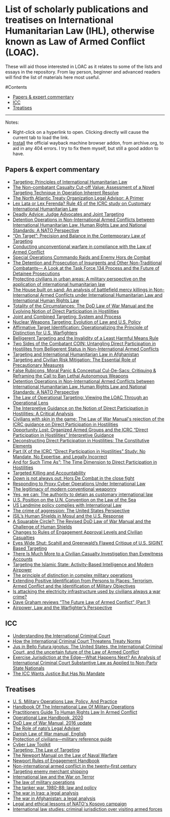 # List of scholarly publications and treatises on International Humanitarian Law (IHL), otherwise known as Law of Armed Conflict (LOAC).
These will aid those interested in LOAC as it relates to some of the lists and essays in the repository. From lay person, beginner and advanced readers will find the list of materials here most useful. 

#Contents

- [Papers & expert commentary](https://github.com/verittas/files/blob/main/IHL.md#papers)
- [ICC](https://github.com/verittas/files/blob/main/IHL.md#icc)
- [Treatises](https://github.com/verittas/files/blob/main/IHL.md#treatises)

<!-- tocstop -->
---

Notes:
- Right-click on a hyperlink to open. Clicking directly will cause the current tab to load the link.
- [Install](https://github.com/internetarchive/wayback-machine-webextension) the official wayback machine browser addon, from archive.org, to aid in any 404 errors. I try to fix them myself, but still a good addon to have.

## Papers & expert commentary
- [Targeting: Principles of International Humanitarian Law](https://law.yale.edu/sites/default/files/area/center/global/document/gross_targeting_and_civilians_directly_participating_in_hostilities.pdf)
- [The Non-combatant Casualty Cut-off Value: Assessment of a Novel Targeting Technique in Operation Inherent Resolve](https://brill.com/view/journals/icla/18/4/article-p655_655.xml)
- [The North Atlantic Treaty Organization Legal Advisor: A Primer](https://archive.org/details/102013_201808/mode/2up)
- [Lex Lata or Lex Ferenda? Rule 45 of the ICRC study on Customary International Humanitarian Law](https://archive.org/details/198Winter2008)
- [Deadly Advice: Judge Advocates and Joint Targeting](https://archive.org/details/06201611/mode/2up)
- [Detention Operations in Non-International Armed Conflicts between International Humanitarian Law, Human Rights Law and National Standards: A NATO Perspective ](https://brill.com/view/book/edcoll/9789004404601/BP000005.xml)
- [“On Target”: Precision and Balance in the
Contemporary Law of Targeting](https://jnslp.com/wp-content/uploads/2015/03/Precision-and-Balance-in-the-Contemporary-Law-of-Targeting_2.pdf)
-  [Conducting unconventional warfare in compliance with the Law of Armed Conflict](https://tjaglcspublic.army.mil/documents/27431/2115093/View+the+PDF/2155811d-648e-4c54-bd16-db50048fa9be)
- [Special Operations Commando Raids and Enemy Hors de Combat](https://www.jag.navy.mil/documents/navylawreview/ALSJSEditionJuly2007.pdf)
- [The Detention and Prosecution of Insurgents and Other Non-Traditional Combatants— A Look at the Task Force 134 Process and the Future of Detainee Prosecutions](https://www.jag.navy.mil/documents/navylawreview/ALSJSEditionJuly2007.pdf)
- [Protecting civilians in urban areas: A military perspective on the application of international humanitarian law](https://international-review.icrc.org/sites/default/files/irc_97_901-11.pdf)
- [The House built on sand: An analysis of battlefield mercy killings in Non-International Armed Conflicts under International Humanitarian Law and International Human Rights Law](https://www.jag.navy.mil/documents/navylawreview/NLR66_Sham.pdf)
- [Totality of the Circumstances: The DoD Law of War Manual and the Evolving Notion of Direct Participation in Hostilities](https://jnslp.com/wp-content/uploads/2017/04/Totality_of_the_Circumstances_FINAL.pdf)
- [Joint and Combined Targeting: System and Process](https://papers.ssrn.com/sol3/papers.cfm?abstract_id=2830229)
- [Nuclear Weapons Targeting: Evolution of Law and U.S. Policy](https://papers.ssrn.com/sol3/papers.cfm?abstract_id=2924907)
- [Affirmative Target Identification: Operationalizing the Principle of Distinction for U.S. Warfighters](https://papers.ssrn.com/sol3/papers.cfm?abstract_id=2597065)
- [Belligerent Targeting and the Invalidity of a Least Harmful Means Rule](https://papers.ssrn.com/sol3/papers.cfm?abstract_id=2271152)
- [Two Sides of the Combatant COIN: Untangling Direct Participation in Hostilites from Belligerent Status in Non-International Armed Conflicts](https://papers.ssrn.com/sol3/papers.cfm?abstract_id=1604626)
- [Targeting and International Humanitarian Law in Afghanistan](https://papers.ssrn.com/sol3/papers.cfm?abstract_id=1600272)
- [Targeting and Civilian Risk Mitigation: The Essential Role of Precautionary Measures](https://papers.ssrn.com/sol3/papers.cfm?abstract_id=2889472)
- [False Rubicons, Moral Panic & Conceptual Cul-De-Sacs: Critiquing & Reframing the Call to Ban Lethal Autonomous Weapons](https://papers.ssrn.com/sol3/papers.cfm?abstract_id=2736407)
- [Detention Operations in Non-International Armed Conflicts between International Humanitarian Law, Human Rights Law and National Standards: A NATO Perspective](https://papers.ssrn.com/sol3/papers.cfm?abstract_id=3470362)
- [The Law of Operational Targeting: Viewing the LOAC Through an Operational Lens](https://papers.ssrn.com/sol3/papers.cfm?abstract_id=1913962)
- [The Interpretive Guidance on the Notion of Direct Participation in Hostilities: A Critical Analysis](https://harvardnsj.org/wp-content/uploads/sites/13/2015/01/Vol.-1_Schmitt_Final.pdf)
- [Civilians with skin in the game: The Law of War Manual's rejection of the ICRC guidance on Direct Participation in Hostilities](https://www.loc.gov/rr/frd/Military_Law/Military_Law_Review/pdf-files/225-issue2-2017.pdf)
- [Opportunity Lost: Organized Armed Groups and the ICRC “Direct Participation in Hostilities” Interpretive Guidance](https://web.archive.org/web/20170617213851/http://nyujilp.org/wp-content/uploads/2012/04/42.3-Watkin.pdf)
- [Deconstructing Direct Participation in Hostilities: The Constitutive Elements](https://web.archive.org/web/20190830170604/http://nyujilp.org/wp-content/uploads/2012/04/42.3-Schmitt.pdf)
- [Part IX of the ICRC “Direct Participation in Hostilities” Study: No Mandate, No Expertise, and Legally Incorrect](https://web.archive.org/web/20170618044614/http://nyujilp.org/wp-content/uploads/2012/04/42.3-Parks.pdf)
- [And for Such Time As”: The Time Dimension to Direct Participation in Hostilities](https://web.archive.org/web/20170617214238/http://nyujilp.org/wp-content/uploads/2012/04/42.3-Boothby.pdf)
- [Targeted Killing and Accountability](https://papers.ssrn.com/sol3/papers.cfm?abstract_id=1819583)
- [Down is not always out: Hors De Combat in the close fight](https://lieber.westpoint.edu/down-not-always-out-hors-de-combat-close-fight/)
- [Responding to Proxy  Cyber Operations  Under International Law](https://cyberdefensereview.army.mil/Portals/6/Documents/2021_fall/02_Johnson_Schmitt_CDR_V6N4-Fall_2021.pdf?ver=UclHQrn_coYfGcPXfimQcA%3d%3d)
- [The legitimacy of modern conventional weaponry](https://tjaglcspublic.army.mil/documents/27431/2251871/View+the+PDF/ee82f732-b0b4-4275-b230-5be04ad16474)
- [Yes, we can: The authority to detain as customary international law](https://tile.loc.gov/storage-services/service/ll/llmlp/58062115_202-winter-2009/58062115_202-winter-2009.pdf)
- [U.S. Position on the U.N. Convention on the Law of the Sea](https://digital-commons.usnwc.edu/cgi/viewcontent.cgi?article=2949&context=ils)
- [US Landmine policy complies with International Law](https://lieber.westpoint.edu/u-s-landmine-policy-complies-international-law/)
- [The crime of aggression: The United States Perspective](https://openyls.law.yale.edu/bitstream/handle/20.500.13051/4543/amerjintelaw.109.2.0257.pdf?sequence=2&isAllowed=y)
- [ISIL’s Human Shields in Mosul and the U.S. Response](https://www.lawfareblog.com/isils-human-shields-mosul-and-us-response)
- [A Squarable Circle?: The Revised DoD Law of War Manual and the Challenge of Human Shields](https://www.justsecurity.org/35597/squarable-circle-revised-dod-law-war-manual-challenge-human-shields/)
- [Changes to Rules of Engagement Approval Levels and Civilian Casualties](https://www.justsecurity.org/40416/rules-engagement-approval-levels-civilian-casualties/)
- [Eyes Wide Shut: Scahill and Greenwald’s Flawed Critique of U.S. SIGINT Based Targeting](https://www.justsecurity.org/7201/eyes-wide-shut-scahill-greenwalds-flawed-critique-u-s-sigint-based-targeting/)
- [There Is Much More to a Civilian Casualty Investigation than Eyewitness Accounts](https://www.justsecurity.org/43148/letter-editor-civilian-casualty-investigation-eyewitness-accounts/)
- [Targeting the Islamic State: Activity-Based Intelligence and Modern Airpower](https://docs.wixstatic.com/ugd/a2dd91_c8bffcab5afd4f9a96c76e69d0f57343.pdf)
- [The principle of distinction in complex military operations](https://blog.oup.com/2016/03/principle-of-distinction-in-complex-military-operations/)
- [Extending Positive Identification from Persons to Places: Terrorism, Armed Conflict and the Identification of Military Objectives](https://papers.ssrn.com/sol3/papers.cfm?abstract_id=2234499)
- [Is attacking the electricity infrastructure used by civilians always a war crime?](https://sites.duke.edu/lawfire/2022/10/27/is-attacking-the-electricity-infrastructure-used-by-civilians-always-a-war-crime/)
- [Dave Graham reviews “The Future Law of Armed Conflict” (Part 1)](https://sites.duke.edu/lawfire/2022/12/02/guest-post-dave-graham-reviews-the-future-law-of-armed-conflict-part-1/)
- [Airpower, Law and the Warfighter’s Perspective](https://sites.duke.edu/lawfire/2023/03/06/lt-gen-david-deptula-usaf-ret-on-airpower-law-and-the-warfighters-perspective/)


## ICC
- [Understanding the International Criminal Court](https://www.icc-cpi.int/sites/default/files/Publications/understanding-the-icc.pdf)
- [How the International Criminal Court Threatens Treaty Norms](https://scholarship.law.vanderbilt.edu/vjtl/vol49/iss2/3/)
- [Jus in Bello Futura ignotus: The United States, the International Criminal Court, and the uncertain future of the Law of Armed Conflict](https://web.archive.org/web/20170131093317/https://www.jagcnet.army.mil/DOCLIBS/MILITARYLAWREVIEW.NSF/20a66345129fe3d885256e5b00571830/7caab5aad6a5fea585257f33004ed107/$FILE/7.%20%20By%20Lieutenant%20Colonel%20James%20T.%20Hill.pdf)
- [Exercise Jurisdiction at the Edge—What Happens Next? An Analysis of International Criminal Court Substantive Law as Applied to Non-Party State Nationals](https://tjaglcspublic.army.mil/documents/27431/16066286/2020-Issue-3-Exercising+Jurisdiction+at+the+Edge.pdf/6863edf3-9e30-450a-89e2-eddf45861ecc)
- [The ICC Wants Justice But Has No Mandate](https://www.justsecurity.org/71015/the-icc-wants-justice-but-has-no-mandate/)

## Treatises 
- [U. S. Military Operations Law, Policy, And Practice](https://global.oup.com/academic/product/us-military-operations-9780199328574?cc=us&lang=en)
- [Handbook Of The International Law Of Military Operations](https://global.oup.com/academic/product/the-handbook-of-the-international-law-of-military-operations-9780198744627?lang=en&cc=us)
- [Practitioners Guide To Human Rights Law In Armed Conflict](https://global.oup.com/academic/product/practitioners-guide-to-human-rights-law-in-armed-conflict-9780198791393?lang=en&cc=us)
- [Operational Law Handbook, 2020](https://www.loc.gov/rr/frd/Military_Law/pdf/operational-law-handbook_2020.pdf)
- [DoD Law of War Manual, 2016 update](https://dod.defense.gov/Portals/1/Documents/pubs/DoD%20Law%20of%20War%20Manual%20-%20June%202015%20Updated%20Dec%202016.pdf?ver=2016-12-13-172036-190)
- [The Role of nato’s Legal Adviser ](https://brill.com/view/book/edcoll/9789004280304/B9789004280304-s017.xml)
- [Danish Law of War manual, English](https://forsvaret.dk/globalassets/fko---forsvaret/dokumenter/publikationer/-military-manual-updated-2020-2.pdf)
- [Protection of civilians—military reference guide](https://publications.armywarcollege.edu/pubs/3520.pdf)
- [Cyber Law Toolkit](https://cyberlaw.ccdcoe.org/wiki/Main_Page)
- [Targeting: The Law of Targeting](https://global.oup.com/academic/product/the-law-of-targeting-9780199696611?cc=us&lang=en&)
- [The Newport Manual on the Law of Naval Warfare](https://digital-commons.usnwc.edu/ils/vol101/iss1/1/)
- [Newport Rules of Engagement Handbook](https://digital-commons.usnwc.edu/ils/vol98/iss1/2/)
- [Non-international armed conflict in the twenty-first century](https://archive.org/details/noninternational88watk)
- [Targeting enemy merchant shipping](https://archive.org/details/targetingenemyme65grun)
- [International law and the War on Terror](https://archive.org/details/internationallaw79borc)
- [The law of military operations](https://archive.org/details/lawofmilitaryope72grun/mode/2up)
- [The tanker war, 1980-88: law and policy](https://archive.org/details/tankerwar198088l74walk)
- [The war in Iraq: a legal analysis](https://archive.org/details/wariniraqlegalan86pedr)
- [The war in Afghanistan: a legal analysis](https://archive.org/details/warinafghanistan85schm)
- [Legal and ethical lessons of NATO's Kosovo campaign](https://archive.org/details/legalethicalless78wall)
- [International law studies: criminal jurisdiction over visiting armed forces](https://archive.org/details/internationallaw1965nava)
